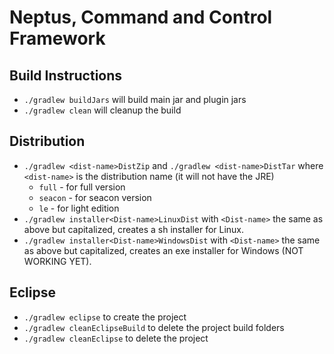 Neptus, Command and Control Framework
=====================================

Build Instructions
------------------

  * `./gradlew buildJars` will build main jar and plugin jars
  * `./gradlew clean` will cleanup the build

Distribution
------------

  * `./gradlew <dist-name>DistZip` and `./gradlew <dist-name>DistTar` where `<dist-name>` is the distribution name (it will not have the JRE)
    * `full` - for full version
    * `seacon` - for seacon version
    * `le` - for light edition
  * `./gradlew installer<Dist-name>LinuxDist` with `<Dist-name>` the same as above but capitalized, creates a sh installer for Linux.
  * `./gradlew installer<Dist-name>WindowsDist` with `<Dist-name>` the same as above but capitalized, creates an exe installer for Windows (NOT WORKING YET).

Eclipse
-------

  * `./gradlew eclipse` to create the project
  * `./gradlew cleanEclipseBuild` to delete the project build folders
  * `./gradlew cleanEclipse` to delete the project
